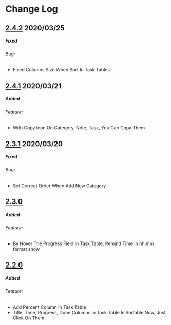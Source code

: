 # Change Log

## [2.4.2](https://github.com/free-byte/dani-pad/tree/V2.4.2) 2020/03/25

##### Fixed
###### Bug:
* Fixed Columns Size When Sort In Task Tables

## [2.4.1](https://github.com/free-byte/dani-pad/tree/V2.4.1) 2020/03/21

##### Added
###### Feature:
* With Copy Icon On Category, Note, Task, You Can Copy Them

## [2.3.1](https://github.com/free-byte/dani-pad/tree/V2.3.1) 2020/03/20

##### Fixed
###### Bug:
* Set Correct Order When Add New Category

## [2.3.0](https://github.com/free-byte/dani-pad/tree/V2.3.0)

##### Added
###### Feature:
* By Hover The Progress Field In Task Table, Remind Time In hh:mm format show

## [2.2.0](https://github.com/free-byte/dani-pad/tree/V2.2.0)

##### Added
###### Feature:
* Add Percent Column In Task Table
* Title, Time, Progress, Done Columns in Task Table Is Sortable Now, Just Click On Them

<!--
PATTERN 
#####Added
#####Changed
#####Fixed
#####Removed

######Feature
######Improve
######Bug
-->